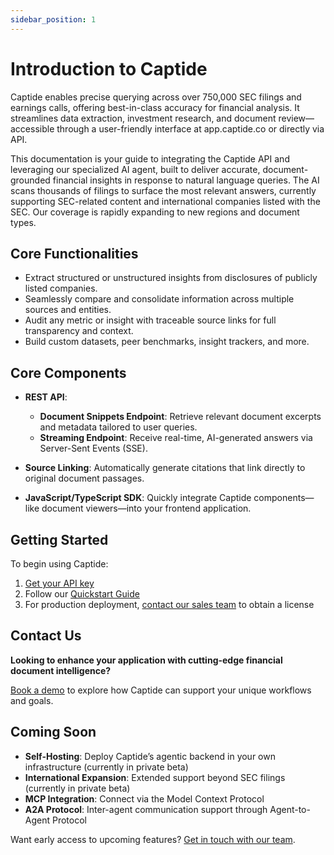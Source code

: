 ```yaml
---
sidebar_position: 1
---
```


# Introduction to Captide

Captide enables precise querying across over 750,000 SEC filings and earnings calls, offering best-in-class accuracy for financial analysis. It streamlines data extraction, investment research, and document review—accessible through a user-friendly interface at app.captide.co or directly via API.

This documentation is your guide to integrating the Captide API and leveraging our specialized AI agent, built to deliver accurate, document-grounded financial insights in response to natural language queries. The AI scans thousands of filings to surface the most relevant answers, currently supporting SEC-related content and international companies listed with the SEC. Our coverage is rapidly expanding to new regions and document types.

## Core Functionalities

- Extract structured or unstructured insights from disclosures of publicly listed companies.
- Seamlessly compare and consolidate information across multiple sources and entities.
- Audit any metric or insight with traceable source links for full transparency and context.
- Build custom datasets, peer benchmarks, insight trackers, and more.

## Core Components

- **REST API**:
  - **Document Snippets Endpoint**: Retrieve relevant document excerpts and metadata tailored to user queries.
  - **Streaming Endpoint**: Receive real-time, AI-generated answers via Server-Sent Events (SSE).

- **Source Linking**: Automatically generate citations that link directly to original document passages.

- **JavaScript/TypeScript SDK**: Quickly integrate Captide components—like document viewers—into your frontend application.

## Getting Started

To begin using Captide:

1. [Get your API key](https://app.captide.co/api-dashboard)
2. Follow our [Quickstart Guide](./quickstart)
3. For production deployment, [contact our sales team](mailto:sales@captide.co) to obtain a license

## Contact Us

**Looking to enhance your application with cutting-edge financial document intelligence?**

[Book a demo](https://www.captide.co/demo) to explore how Captide can support your unique workflows and goals.

## Coming Soon

- **Self-Hosting**: Deploy Captide’s agentic backend in your own infrastructure (currently in private beta)
- **International Expansion**: Extended support beyond SEC filings (currently in private beta)
- **MCP Integration**: Connect via the Model Context Protocol
- **A2A Protocol**: Inter-agent communication support through Agent-to-Agent Protocol

Want early access to upcoming features? [Get in touch with our team](https://www.captide.co/demo).
